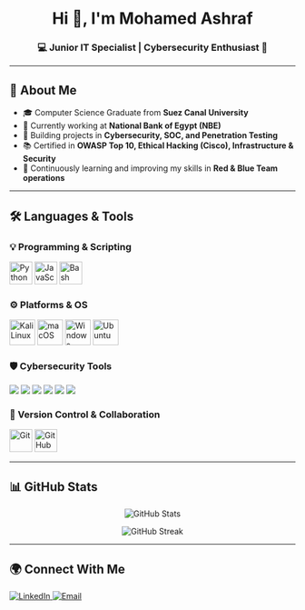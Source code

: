 <h1 align="center">Hi 👋, I'm Mohamed Ashraf</h1>
<h3 align="center">💻 Junior IT Specialist | Cybersecurity Enthusiast 🔐</h3>

---

## 🚀 About Me
- 🎓 Computer Science Graduate from **Suez Canal University**  
- 🏦 Currently working at **National Bank of Egypt (NBE)**  
- 🔭 Building projects in **Cybersecurity, SOC, and Penetration Testing**  
- 📚 Certified in **OWASP Top 10, Ethical Hacking (Cisco), Infrastructure & Security**  
- 🌱 Continuously learning and improving my skills in **Red & Blue Team operations**  

---

## 🛠️ Languages & Tools

### 💡 Programming & Scripting
<p align="left">
  <img src="https://cdn.jsdelivr.net/gh/devicons/devicon/icons/python/python-original.svg" alt="Python" width="40" height="40"/>
  <img src="https://cdn.jsdelivr.net/gh/devicons/devicon/icons/javascript/javascript-original.svg" alt="JavaScript" width="40" height="40"/>
  <img src="https://cdn.jsdelivr.net/gh/devicons/devicon/icons/bash/bash-original.svg" alt="Bash" width="40" height="40"/>
</p>


### ⚙️ Platforms & OS
<p align="left">
  <img src="https://cdn.jsdelivr.net/gh/devicons/devicon/icons/kali/kali-original.svg" alt="Kali Linux" width="45" height="45"/>
  <img src="https://cdn.jsdelivr.net/gh/devicons/devicon/icons/apple/apple-original.svg" alt="macOS" width="45" height="45"/>
  <img src="https://cdn.jsdelivr.net/gh/devicons/devicon/icons/windows8/windows8-original.svg" alt="Windows" width="45" height="45"/>
  <img src="https://cdn.jsdelivr.net/gh/devicons/devicon/icons/ubuntu/ubuntu-plain.svg" alt="Ubuntu" width="45" height="45"/>
</p>

### 🛡️ Cybersecurity Tools
<p align="left">
  <img src="https://img.shields.io/badge/Nmap-00599C?style=for-the-badge&logo=gnu-bash&logoColor=white"/>
  <img src="https://img.shields.io/badge/Wireshark-1679A7?style=for-the-badge&logo=wireshark&logoColor=white"/>
  <img src="https://img.shields.io/badge/Splunk-000000?style=for-the-badge&logo=splunk&logoColor=white"/>
  <img src="https://img.shields.io/badge/Suricata-E34F26?style=for-the-badge&logo=suricata&logoColor=white"/>
  <img src="https://img.shields.io/badge/Snort-FF69B4?style=for-the-badge"/>
  <img src="https://img.shields.io/badge/Burp_Suite-FF6633?style=for-the-badge&logo=burp-suite&logoColor=white"/>
</p>


### 🧰 Version Control & Collaboration
<p align="left">
  <img src="https://cdn.jsdelivr.net/gh/devicons/devicon/icons/git/git-original.svg" alt="Git" width="40" height="40"/>
  <img src="https://cdn.jsdelivr.net/gh/devicons/devicon/icons/github/github-original.svg" alt="GitHub" width="40" height="40"/>
</p>

---

## 📊 GitHub Stats
<p align="center">
  <img src="https://github-readme-stats.vercel.app/api?username=MohamedAshrafElRokh&show_icons=true&theme=tokyonight" alt="GitHub Stats" />
</p>

<p align="center">
  <img src="https://github-readme-streak-stats.herokuapp.com/?user=MohamedAshrafElRokh&theme=tokyonight" alt="GitHub Streak" />
</p>

---

## 🌍 Connect With Me
<p align="left">
  <a href="https://www.linkedin.com/in/mohamed-ashraf](https://www.linkedin.com/in/mohamedashrafkamal/" target="_blank">
    <img src="https://img.shields.io/badge/LinkedIn-%230077B5.svg?&logo=linkedin&logoColor=white" alt="LinkedIn" />
  </a>
  <a href="mailto:mohamedashraf@example.com">
    <img src="https://img.shields.io/badge/Email-D14836?&logo=gmail&logoColor=white" alt="Email" />
  </a>
</p>
